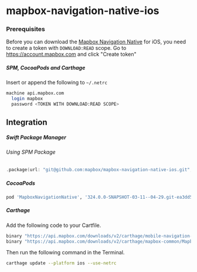 # mapbox-navigation-native-ios

### Prerequisites

Before you can download the [Mapbox Navigation Native](https://github.com/mapbox/mapbox-navigation-native) for iOS, you need to create a token with `DOWNLOAD:READ` scope.
Go to https://account.mapbox.com and click "Create token"

##### SPM, CocoaPods and Carthage
Insert or append the following to `~/.netrc`

```bash
machine api.mapbox.com
  login mapbox
  password <TOKEN WITH DOWNLOAD:READ SCOPE>
```

## Integration

##### Swift Package Manager

###### Using SPM Package

```swift
.package(url: "git@github.com:mapbox/mapbox-navigation-native-ios.git", from: "324.0.0-SNAPSHOT-03-11--04-29.git-ea3dd53-SNAPSHOT.0317T1200Z.b8afd9e"),
```

##### CocoaPods

```ruby
pod 'MapboxNavigationNative', '324.0.0-SNAPSHOT-03-11--04-29.git-ea3dd53-SNAPSHOT.0317T1200Z.b8afd9e'
```

##### Carthage

Add the following code to your Cartfile.

```bash
binary "https://api.mapbox.com/downloads/v2/carthage/mobile-navigation-native/MapboxNavigationNative.json" == 324.0.0-SNAPSHOT-03-11--04-29.git-ea3dd53-SNAPSHOT.0317T1200Z.b8afd9e
binary "https://api.mapbox.com/downloads/v2/carthage/mapbox-common/MapboxCommon-ios.json" == 24.11.0-SNAPSHOT-03-11--04-29.git-ea3dd53
```

Then run the following command in the Terminal.
```bash
carthage update --platform ios --use-netrc
```
